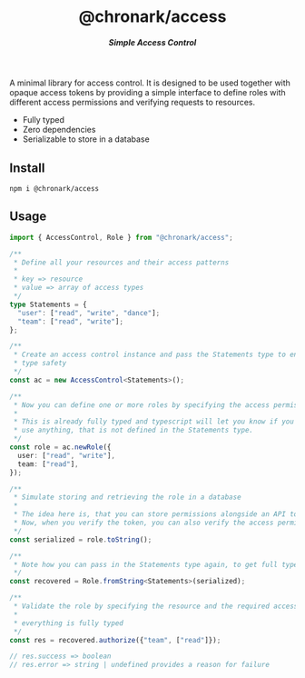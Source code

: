 <div align="center">
    <h1 align="center">@chronark/access</h1>
    <h5>Simple Access Control</h5>
</div>

<br/>

A minimal library for access control. It is designed to be used together with
opaque access tokens by providing a simple interface to define roles with
different access permissions and verifying requests to resources.

- Fully typed
- Zero dependencies
- Serializable to store in a database

## Install

```
npm i @chronark/access
```

## Usage

```typescript
import { AccessControl, Role } from "@chronark/access";

/**
 * Define all your resources and their access patterns
 *
 * key => resource
 * value => array of access types
 */
type Statements = {
  "user": ["read", "write", "dance"];
  "team": ["read", "write"];
};

/**
 * Create an access control instance and pass the Statements type to enjoy full
 * type safety
 */
const ac = new AccessControl<Statements>();

/**
 * Now you can define one or more roles by specifying the access permissions
 *
 * This is already fully typed and typescript will let you know if you try to
 * use anything, that is not defined in the Statements type.
 */
const role = ac.newRole({
  user: ["read", "write"],
  team: ["read"],
});

/**
 * Simulate storing and retrieving the role in a database
 *
 * The idea here is, that you can store permissions alongside an API token.
 * Now, when you verify the token, you can also verify the access permissions.
 */
const serialized = role.toString();

/**
 * Note how you can pass in the Statements type again, to get full type safety
 */
const recovered = Role.fromString<Statements>(serialized);

/**
 * Validate the role by specifying the resource and the required access
 *
 * everything is fully typed
 */
const res = recovered.authorize({"team", ["read"]});

// res.success => boolean
// res.error => string | undefined provides a reason for failure
```
